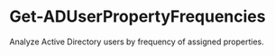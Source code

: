# Get-ADUserPropertyFrequencies
Analyze Active Directory users by frequency of assigned properties.
